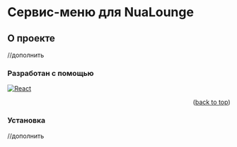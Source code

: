 # Сервис-меню для NuaLounge


## О проекте
//дополнить

### Разработан с помощью
 [![React][React.js]][React-url]
 <p align="right">(<a href="#readme-top">back to top</a>)</p>

### Установка
//дополнить


[React.js]: https://img.shields.io/badge/React-20232A?style=for-the-badge&logo=react&logoColor=61DAFB
[React-url]: https://reactjs.org/

